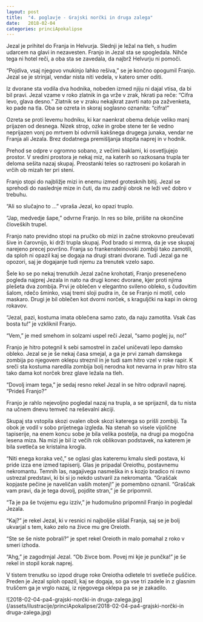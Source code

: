 ```yaml
---
layout: post
title:  "4. poglavje - Grajski norčki in druga zalega"
date:   2018-02-04
categories: princiApokalipse
---
```

Jezal je prihitel do Franja in Helvurja. Slednji je ležal na tleh, s hudim udarcem na glavi in nezavesten. Franjo in Jezal sta se spogledala. Nihče tega ni hotel reči, a oba sta se zavedala, da najbrž Helvurju ni pomoči.

“Pojdiva, vsaj njegovo vnukinjo lahko rešiva,” se je končno opogumil Franjo. Jezal se je strinjal, vendar nista niti vedela, v katero smer oditi. 

Iz dvorane sta vodila dva hodnika, nobeden izmed njiju ni dajal vtisa, da bi bil pravi. Jezal vzame v roko zlatnik in ga vrže v zrak, hkrati pa reče: “Cifra levo, glava desno.” Zlatnik se v zraku nekajkrat zavrti nato pa zažvenketa, ko pade na tla. Oba se ozreta in skoraj soglasno oznanita: “cifra!” 

Ozreta se proti levemu hodniku, ki kar naenkrat obema deluje veliko manj prijazen od desnega. Nizek strop, ozke in grobe stene ter še vedno neprijazen vonj po mrtvem bi odvrnili kakšnega drugega junaka, vendar ne Franja ali Jezala. Brez dodatnega premišljanja stopita naprej in v hodnik.

Prehod se odpre v ogromno sobano, z večimi baklami, ki osvetljujejo prostor. V sredini prostora je nekaj miz, na katerih so razkosana trupla ter deloma sešita nazaj skupaj. Preostanki teles so raztroseni po košarah in vrčih ob mizah ter pri steni. 

Franjo stopi do najbližje mizi in enemu izmed grotesknih bitij. Jezal se sprehodi do naslednje mize in čuti, da mu zadnji obrok ne leži več dobro v trebuhu.

“Ali so slučajno to …” vpraša Jezal, ko opazi truplo.

“Jap, medvedje šape,” odvrne Franjo. In res so bile, prišite na okončine človeških trupel.

Franjo nato previdno stopi na pručko ob mizi in začne strokovno preučevati šive in čarovnijo, ki drži trupla skupaj. Pod brado si mrmra, da je vse skupaj narejeno precej površno. Franja so frankensteinovski zombiji tako zamotili, da sploh ni opazil kaj se dogaja na drugi strani dvorane. Tudi Jezal ga ne opozori, saj je dogajanje tudi njemu za trenutek vzelo sapo.

Šele ko se po nekaj trenutkih Jezal začne krohotati, Franjo presenečeno pogleda najprej Jezala in nato na drugi konec dvorane, kjer proti njima plešeta dva zombija. Prvi je oblečen v elegantno svileno obleko, s čudovitim šalom, rdečo šminko, vsaj tremi sloji pudra in, če se Franjo ni motil, celo maskaro. Drugi je bil oblečen kot dvorni norček, s kraguljčki na kapi in okrog rokavov.

“Jezal, pazi, kostuma imata oblečena samo zato, da naju zamotita. Vsak čas bosta tu!” je vzkliknil Franjo.

“Vem,” je med smehom in solzami uspel reči Jezal, “samo poglej ju, no!” 

Franjo je hitro potegnil k sebi samostrel in začel uničevati lepo damsko obleko. Jezal se je še nekaj časa smejal, a ga je prvi zamah damskega zombija po njegovem oklepu streznil in je tudi sam hitro vzel v roke rapir. K sreči sta kostuma naredila zombija bolj nerodna kot nevarna in prav hitro sta tako dama kot norček brez glave ležala na tleh. 

“Dovolj imam tega,” je sedaj resno rekel Jezal in se hitro odpravil naprej. “Prideš Franjo?”

Franjo je rahlo nejevoljno pogledal nazaj na trupla, a se sprijaznil, da tu nista na učnem dnevu temveč na reševalni akciji.

Skupaj sta vstopila skozi ovalen obok skozi katerega so prišli zombiji. Ta obok je vodil v sobo prijetnega izgleda. Na stenah so visele vijolične tapiserije, na enem koncu sobe je bila velika postelja, na drugi pa mogočna lesena miza. Na mizi je bil iz večih rok oblikovan podstavek, na katerem je bila svetleča se kristalna krogla.

“Niti enega koraka več,” se oglasi glas kateremu kmalu sledi postava, ki pride izza ene izmed tapiserij. Glas je pripadal Oreiothu, postavnemu nekromantu. Temnih las, nagajivega nasmeška in s kozjo bradico ni ravno ustrezal predstavi, ki bi si jo nekdo ustvaril za nekromanta. “Graščak kopjaste pečine je naveličan vaših motenj!” je pomembno oznanil. “Graščak vam pravi, da je tega dovolj, pojdite stran,” je še pripomnil.

“Ta je pa še tvojemu egu izziv,” je hudomušno pripomnil Franjo in pogledal Jezala.

“Kaj?” je rekel Jezal, ki v resnici ni najboljše slišal Franja, saj se je bolj ukvarjal s tem, kako zelo na živce mu gre Oreioth.

“Ste se še niste pobrali?” je spet rekel Oreioth in malo pomahal z roko v smeri izhoda.

“Ahg,” je zagodrnjal Jezal. “Ob živce bom. Povej mi kje je punčka!” je še rekel in stopil korak naprej.

V tistem trenutku so izpod druge roke Oreiotha odletele tri svetleče puščice. Preden je Jezal sploh opazil, kaj se dogaja, so ga vse tri zadele in z glasnim truščem ga je vrglo nazaj, iz njegovega oklepa pa se je zakadilo. 

![2018-02-04-pa4-grajski-norčki-in druga-zalega.jpg](/assets/ilustracije/princiApokalipse/2018-02-04-pa4-grajski-norčki-in druga-zalega.jpg)